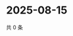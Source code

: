 # 2025-08-15

共 0 条

<!-- BEGIN ZHIHUVIDEO -->
<!-- 最后更新时间 Fri Aug 15 2025 22:11:56 GMT+0800 (China Standard Time) -->

<!-- END ZHIHUVIDEO -->
